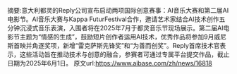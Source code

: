 摘要:意大利都灵的Reply公司宣布启动两项国际创意赛事：AI音乐大赛和第二届AI电影节。AI音乐大赛与Kappa FuturFestival合作，邀请艺术家结合AI技术创作五分钟沉浸式音乐表演，入围者将在2025年7月于都灵音乐节现场展示。第二届AI电影节主题为“情感的生成”，鼓励短片创作者运用AI技术，优秀作品将参加9月威尼斯首映并角逐奖项，新增“雷克萨斯先锋奖”和“为善而创奖”。Reply首席技术官表示，这些活动旨在推动技术与创意的融合，参赛者可通过专属平台提交作品，截止日期为2025年6月1日。
原文url:https://www.aibase.com/zh/news/16818
